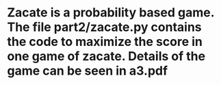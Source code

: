 # Zacate is a probability based game. The file part2/zacate.py contains the code to maximize the score in one game of zacate. Details of the game can be seen in a3.pdf

